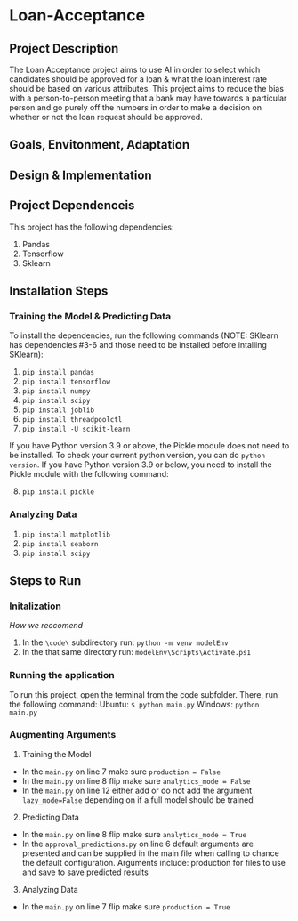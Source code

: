 # Loan-Acceptance

## Project Description 
The Loan Acceptance project aims to use AI in order to select which candidates should be approved for a loan & what the loan interest rate should be based on various attributes. This project aims to reduce the bias with a person-to-person meeting that a bank may have towards a particular person and go purely off the numbers in order to make a decision on whether or not the loan request should be approved. 

## Goals, Envitonment, Adaptation

## Design & Implementation


## Project Dependenceis 
This project has the following dependencies: 
1. Pandas
2. Tensorflow
3. Sklearn

## Installation Steps

### Training the Model & Predicting Data ###
To install the dependencies, run the following commands (NOTE: SKlearn has dependencies #3-6 and those need to be installed before intalling SKlearn): 
1. ``pip install pandas``
2. ``pip install tensorflow`` 
3. ``pip install numpy``
4. ``pip install scipy``
5. ``pip install joblib``
6. ``pip install threadpoolctl``
7. ``pip install -U scikit-learn``

If you have Python version 3.9 or above, the Pickle module does not need to be installed. To check your current python version, you can do ``python --version``. If you have Python version 3.9 or below, you need to install the Pickle module with the following command: 

8. ``pip install pickle``

### Analyzing Data ### 
1. ``pip install matplotlib``
2. ``pip install seaborn`` 
3. ``pip install scipy``

## Steps to Run 

### Initalization ###

*How we reccomend*
1. In the ``\code\`` subdirectory run: ``python -m venv modelEnv``
2. In the that same directory run: ``modelEnv\Scripts\Activate.ps1``

### Running the application ###
To run this project, open the terminal from the code subfolder. There, run the following command: 
Ubuntu: ``$ python main.py``
Windows: ``python main.py``

### Augmenting Arguments ###

1. Training the Model
  * In the ``main.py`` on line 7 make sure ``production = False``
  * In the ``main.py`` on line 8 flip make sure ``analytics_mode = False``
  * In the ``main.py`` on line 12 either add or do not add the argument ``lazy_mode=False`` depending on if a full model should be trained
2. Predicting Data
  * In the ``main.py`` on line 8 flip make sure ``analytics_mode = True``
  * In the ``approval_predictions.py`` on line 6 default arguments are presented and can be supplied in the main file when calling to chance the default configuration. Arguments include: production for files to use and save to save predicted results
3. Analyzing Data
  * In the ``main.py`` on line 7 flip make sure ``production = True``

